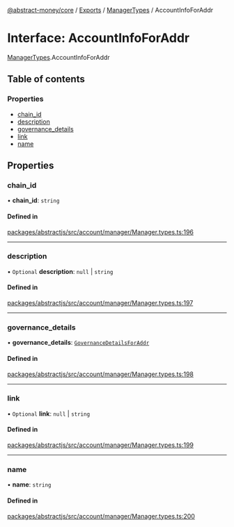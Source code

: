 [@abstract-money/core](../README.md) / [Exports](../modules.md) / [ManagerTypes](../modules/ManagerTypes.md) / AccountInfoForAddr

# Interface: AccountInfoForAddr

[ManagerTypes](../modules/ManagerTypes.md).AccountInfoForAddr

## Table of contents

### Properties

- [chain\_id](ManagerTypes.AccountInfoForAddr.md#chain_id)
- [description](ManagerTypes.AccountInfoForAddr.md#description)
- [governance\_details](ManagerTypes.AccountInfoForAddr.md#governance_details)
- [link](ManagerTypes.AccountInfoForAddr.md#link)
- [name](ManagerTypes.AccountInfoForAddr.md#name)

## Properties

### chain\_id

• **chain\_id**: `string`

#### Defined in

[packages/abstractjs/src/account/manager/Manager.types.ts:196](https://github.com/AbstractSDK/frontend/blob/07410073/packages/abstractjs/src/account/manager/Manager.types.ts#L196)

___

### description

• `Optional` **description**: ``null`` \| `string`

#### Defined in

[packages/abstractjs/src/account/manager/Manager.types.ts:197](https://github.com/AbstractSDK/frontend/blob/07410073/packages/abstractjs/src/account/manager/Manager.types.ts#L197)

___

### governance\_details

• **governance\_details**: [`GovernanceDetailsForAddr`](../modules/ManagerTypes.md#governancedetailsforaddr)

#### Defined in

[packages/abstractjs/src/account/manager/Manager.types.ts:198](https://github.com/AbstractSDK/frontend/blob/07410073/packages/abstractjs/src/account/manager/Manager.types.ts#L198)

___

### link

• `Optional` **link**: ``null`` \| `string`

#### Defined in

[packages/abstractjs/src/account/manager/Manager.types.ts:199](https://github.com/AbstractSDK/frontend/blob/07410073/packages/abstractjs/src/account/manager/Manager.types.ts#L199)

___

### name

• **name**: `string`

#### Defined in

[packages/abstractjs/src/account/manager/Manager.types.ts:200](https://github.com/AbstractSDK/frontend/blob/07410073/packages/abstractjs/src/account/manager/Manager.types.ts#L200)
